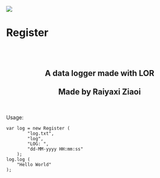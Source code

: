 <img src="https://i.imgur.com/lRzzpEU.png"></img>

# Register

<div align="center"><h2><br/><br/>
    A data logger made with LOR<br/><br/>Made by Raiyaxi Ziaoi
</h2></div>
<br>

Usage:

```
var log = new Register (
        "log.txt",
        "log",
        "LOG: ",
        "dd-MM-yyyy HH:mm:ss"
    );
log.log (
    "Hello World"
);
```
